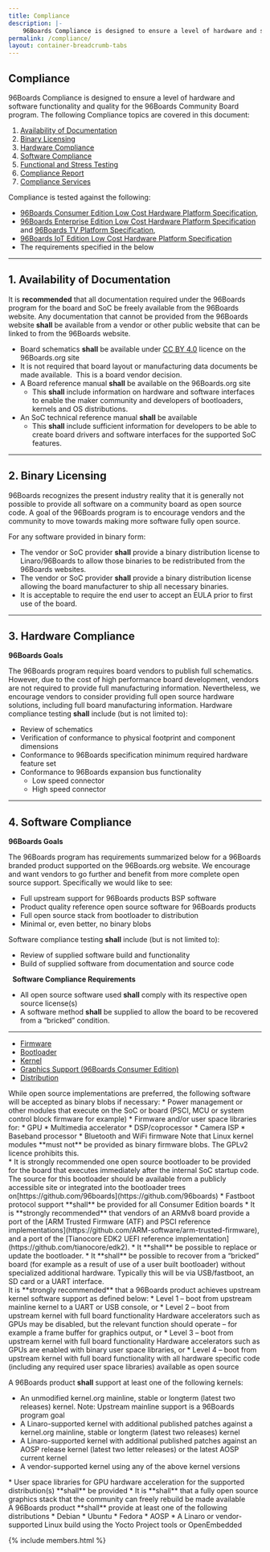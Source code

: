 ```yaml
---
title: Compliance
description: |-
    96Boards Compliance is designed to ensure a level of hardware and software functionality and quality for the 96Boards Community Board program.
permalink: /compliance/
layout: container-breadcrumb-tabs
---
```

## Compliance
96Boards Compliance is designed to ensure a level of hardware and software functionality and quality for the 96Boards Community Board program. The following Compliance topics are covered in this document:

1.  [Availability of Documentation](#Availability)
2.  [Binary Licensing](#Binary)
3.  [Hardware Compliance](#Hardware)
4.  [Software Compliance](#Software)
5.  [Functional and Stress Testing](#Functional)
6.  [Compliance Report](#Compliance)
7.  [Compliance Services](#Services)

Compliance is tested against the following:

*   [96Boards Consumer Edition Low Cost Hardware Platform Specification](https://linaro.co/ce-specification),
*   [96Boards Enterprise Edition Low Cost Hardware Platform Specification](https://linaro.co/ee-specification) and     [96Boards TV Platform Specification](https://linaro.co/tv-specification),
*   [96Boards IoT Edition Low Cost Hardware Platform Specification](https://linaro.co/ie-specification)
*   The requirements specified in the below

----

## 1. Availability of Documentation <a name="Availability"></a>
It is **recommended** that all documentation required under the 96Boards program for the board and SoC be freely available from the 96Boards website. Any documentation that cannot be provided from the 96Boards website **shall** be available from a vendor or other public website that can be linked to from the 96Boards website.
  *   Board schematics **shall** be available under [CC BY 4.0](https://creativecommons.org/licenses/by/4.0/legalcode) licence on the 96Boards.org site
  *   It is not required that board layout or manufacturing data documents be made available.  This is a board vendor decision.
  *   A Board reference manual **shall** be available on the 96Boards.org site
      *   This **shall** include information on hardware and software interfaces to enable the maker community and developers of bootloaders, kernels and OS distributions.
  *   An SoC technical reference manual **shall** be available
      *   This **shall** include sufficient information for developers to be able to create board drivers and software interfaces for the supported SoC features.

---

## 2. Binary Licensing <a name="Binary"></a>
96Boards recognizes the present industry reality that it is generally not possible to provide all software on a community board as open source code. A goal of the 96Boards program is to encourage vendors and the community to move towards making more software fully open source.

For any software provided in binary form:
*   The vendor or SoC provider **shall** provide a binary distribution license to Linaro/96Boards to allow those binaries to be redistributed from the 96Boards websites.
*   The vendor or SoC provider **shall** provide a binary distribution license allowing the board manufacturer to ship all necessary binaries.
*   It is acceptable to require the end user to accept an EULA prior to first use of the board.

---
<a name="Hardware"></a>
## 3. Hardware Compliance
**96Boards Goals**

The 96Boards program requires board vendors to publish full schematics. However, due to the cost of high performance board development, vendors are not required to provide full manufacturing information. Nevertheless, we encourage vendors to consider providing full open source hardware solutions, including full board manufacturing information. Hardware compliance testing **shall** include (but is not limited to):

*   Review of schematics
*   Verification of conformance to physical footprint and component dimensions
*   Conformance to 96Boards specification minimum required hardware feature set
*   Conformance to 96Boards expansion bus functionality
    *   Low speed connector
    *   High speed connector

---

## 4. Software Compliance <a name="Software"></a>

**96Boards Goals**

The 96Boards program has requirements summarized below for a 96Boards branded product supported on the 96Boards.org website. We encourage and want vendors to go further and benefit from more complete open source support. Specifically we would like to see:

*   Full upstream support for 96Boards products BSP software
*   Product quality reference open source software for 96Boards products
*   Full open source stack from bootloader to distribution
*   Minimal or, even better, no binary blobs

Software compliance testing **shall** include (but is not limited to):

*   Review of supplied software build and functionality
*   Build of supplied software from documentation and source code

  **Software Compliance Requirements**

*   All open source software used **shall** comply with its respective open source license(s)
*   A software method **shall** be supplied to allow the board to be recovered from a “bricked” condition.

---

<div class="compliance-tabs" >

<!-- Nav tabs -->
<ul class="nav nav-tabs" role="tablist">
<li role="presentation" class="active"><a href="#firmware" aria-controls="firmware" role="tab" data-toggle="tab">Firmware</a></li>
<li role="presentation"><a href="#bootloader" aria-controls="bootloader" role="tab" data-toggle="tab">Bootloader</a></li>
<li role="presentation"><a href="#kernel" aria-controls="kernel" role="tab" data-toggle="tab">Kernel</a></li>
<li role="presentation"><a href="#graphics" aria-controls="graphics" role="tab" data-toggle="tab">Graphics Support (96Boards Consumer Edition)</a></li>
<li role="presentation"><a href="#distribution" aria-controls="distribution" role="tab" data-toggle="tab">Distribution</a></li>
</ul>

<!-- Tab panes -->
<div class="tab-content">

<div role="tabpanel" class="tab-pane active" id="firmware" markdown="1">
While open source implementations are preferred, the following software will be accepted as binary blobs if necessary:
*   Power management or other modules that execute on the SoC or board (PSCI, MCU or system control block firmware for example)
*   Firmware and/or user space libraries for:
*   GPU
*   Multimedia accelerator
*   DSP/coprocessor
*   Camera ISP
*   Baseband processor
*   Bluetooth and WiFi firmware
Note that Linux kernel modules **must not** be provided as binary firmware blobs.
The GPLv2 licence prohibits this.
</div>

<div role="tabpanel" class="tab-pane" id="bootloader" markdown="1">
*   It is strongly recommended one open source bootloader to be provided for the board that executes immediately after the internal SoC startup code. The source for this bootloader should be available from a publicly accessible site or integrated into the bootloader trees on[https://github.com/96boards](https://github.com/96boards)
*   Fastboot protocol support **shall** be provided for all Consumer Edition boards
*   It is **strongly recommended** that vendors of an ARMv8 board provide a port of the [ARM Trusted Firmware (ATF) and PSCI reference implementations](https://github.com/ARM-software/arm-trusted-firmware), and a port of the [Tianocore EDK2 UEFI reference implementation](https://github.com/tianocore/edk2).
*   It **shall** be possible to replace or update the bootloader.
*   It **shall** be possible to recover from a “bricked” board (for example as a result of use of a user built bootloader) without specialized additional hardware. Typically this will be via USB/fastboot, an SD card or a UART interface.
</div>

<div role="tabpanel" class="tab-pane" id="kernel" markdown="1">
It is **strongly recommended** that a 96Boards product achieves upstream kernel software support as defined below:
* Level 1 – boot from upstream mainline kernel to a UART or USB console, or
* Level 2 – boot from upstream kernel with full board functionality
Hardware accelerators such as GPUs may be disabled, but the relevant function should operate – for example a frame buffer for graphics output, or
* Level 3 – boot from upstream kernel with full board functionality
Hardware accelerators such as GPUs are enabled with binary user space libraries, or
* Level 4 – boot from upstream kernel with full board functionality with all hardware specific code (including any required user space libraries) available as open source

A 96Boards product **shall** support at least one of the following kernels:
* An unmodified kernel.org mainline, stable or longterm (latest two releases) kernel.
Note: Upstream mainline support is a 96Boards program goal
* A Linaro-supported kernel with additional published patches against a kernel.org mainline, stable or longterm (latest two releases) kernel
* A Linaro-supported kernel with additional published patches against an AOSP release kernel (latest two letter releases) or the latest AOSP current kernel
* A vendor-supported kernel using any of the above kernel versions
</div>

<div role="tabpanel" class="tab-pane" id="graphics" markdown="1">
* User space libraries for GPU hardware acceleration for the supported distribution(s) **shall** be provided
* It is **shall** that a fully open source graphics stack that the community can freely rebuild be made available
</div>

<div role="tabpanel" class="tab-pane" id="distribution" markdown="1">
A 96Boards product **shall** provide at least one of the following distributions
* Debian
* Ubuntu
* Fedora
* AOSP
* A Linaro or vendor-supported Linux build using the Yocto Project tools or OpenEmbedded
</div>

</div><!--End Tab Content-->
</div><!--End Tabs-->

{% include members.html %}
